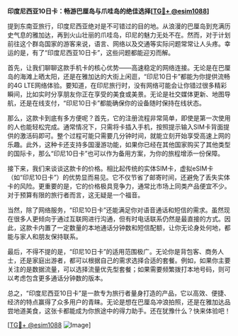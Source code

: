 **印度尼西亚10日卡：畅游巴厘岛与爪哇岛的绝佳选择[[TG💪+ @esim1088](https://t.me/s/esim1088)]**

提到东南亚旅行，印度尼西亚绝对是不可错过的目的地。从浪漫的巴厘岛到充满历史气息的雅加达，再到火山壮丽的爪哇岛，印尼的魅力无处不在。然而，对于计划前往这个群岛国家的游客来说，语言、网络以及交通等实际问题常常让人头疼。幸运的是，有了“印度尼西亚10日卡”，这些问题都能迎刃而解。

首先，让我们聊聊这款手机卡的核心优势——高速稳定的网络连接。无论是在巴厘岛的海滩上晒太阳，还是在雅加达的大街上闲逛，“印尼10日卡”都能为你提供流畅的4G LTE网络体验。要知道，在印尼旅行时，没有网络可能会让你错过很多精彩瞬间，比如实时分享朋友你正在享受的美食或美景。无论是社交媒体更新、地图导航，还是在线支付，“印尼10日卡”都能确保你的设备随时保持在线状态。

那么，这款卡到底有多方便呢？首先，它的注册流程非常简单，即使是第一次使用的人也能轻松完成。通常情况下，只需将卡插入手机，按照提示输入SIM卡背面提供的激活码即可。整个过程可能只需要几分钟时间，就能立刻开始享受高速上网的乐趣。此外，这种卡还支持多国漫游功能，如果你已经在其他国家购买了其他类型的国际卡，那么“印尼10日卡”也可以作为备用方案，为你的旅程增添一份保障。

接下来，我们来谈谈这款卡的价格。相比起传统的实体SIM卡，虚拟eSIM卡（如“印尼10日卡”）的优势显而易见。它不仅节省了邮寄时间，还避免了丢失实体卡的风险。更重要的是，它的价格极具竞争力，通常比市场上同类产品便宜不少。对于预算有限的旅行者而言，这无疑是一个福音。

当然，除了网络服务，“印尼10日卡”还能满足你对语音通话和短信的需求。虽然现在很多人更倾向于通过互联网进行沟通，但有时电话联系仍然是最直接的方式。因此，这款卡内置了一定数量的本地通话分钟数和短信配额，让你无论身处何地，都能与家人和朋友保持联系。

最后，不得不提的是，“印尼10日卡”的适用范围极广。无论你是背包客、商务人士，还是家庭出游者，都可以根据自己的需求选择合适的套餐。例如，如果你主要关注的是数据流量，可以选择流量优先型套餐；如果需要频繁拨打本地号码，则可以考虑包含更多通话分钟数的版本。

总之，“印度尼西亚10日卡”是一款专为旅行者量身打造的产品，它以高效、便捷、经济的特点赢得了众多用户的青睐。无论是想在巴厘岛冲浪拍照，还是在雅加达品尝地道美食，这张卡都能成为你旅途中的得力助手。还在犹豫什么？快来体验吧！

[[TG💪+ @esim1088](https://t.me/s/esim1088) ![Image](https://i.postimg.cc/4NQfJmqS/Snipaste-2025-05-13-00-14-12.png)]